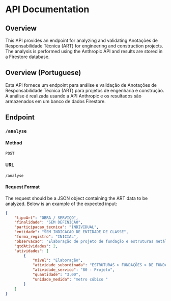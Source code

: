 # API Documentation

## Overview

This API provides an endpoint for analyzing and validating Anotações de
Responsabilidade Técnica (ART) for engineering and construction projects. The
analysis is performed using the Anthropic API and results are stored in a
Firestore database.

## Overview (Portuguese)

Esta API fornece um endpoint para análise e validação de Anotações de
Responsabilidade Técnica (ART) para projetos de engenharia e construção. A
análise é realizada usando a API Anthropic e os resultados são armazenados em um
banco de dados Firestore.

## Endpoint

### `/analyse`

#### Method

`POST`

#### URL

`/analyse`

#### Request Format

The request should be a JSON object containing the ART data to be analyzed.
Below is an example of the expected input:

```json
{
    "tipoArt": "OBRA / SERVIÇO",
    "finalidade": "SEM DEFINIÇÃO",
    "participacao_tecnica": "INDIVIDUAL",
    "entidade": "SEM INDICACAO DE ENTIDADE DE CLASSE",
    "forma_registro": "INICIAL",
    "observacao": "Elaboração de projeto de fundação e estruturas metálicas.",
    "qtdAtividades": 2,
    "atividades": [
        {
            "nivel": "Elaboração",
            "atividade_subordinada": "ESTRUTURAS > FUNDAÇÕES > DE FUNDAÇÕES PROFUNDAS > #2.9.2.3 - EM ESTACAS DE CONCRETO MOLDADAS IN LOCO",
            "atividade_servico": "80 - Projeto",
            "quantidade": "3,00",
            "unidade_medida": "metro cúbico "
        }
    ]
}
```
